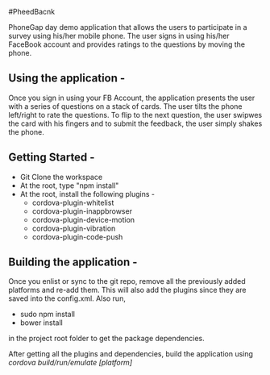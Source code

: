 #PheedBacnk

PhoneGap day demo application that allows the users to participate in a survey using his/her mobile phone.
The user signs in using his/her FaceBook account and provides ratings to the questions by moving the phone. 

## Using the application - 
Once you sign in using your FB Account, the application presents the user with a series of questions on a stack of cards. 
The user tilts the phone left/right to rate the questions.  To flip to the next question, the user swipwes the card with his fingers and to submit 
the feedback, the user simply shakes the phone. 

## Getting Started - 
* Git Clone the workspace
* At the root, type "npm install"
* At the root, install the following plugins -
    * cordova-plugin-whitelist
    * cordova-plugin-inappbrowser
    * cordova-plugin-device-motion
    * cordova-plugin-vibration
    * cordova-plugin-code-push

## Building the application - 
 
 Once you enlist or sync to the git repo, remove all the previously added platforms and re-add them. This will also
 add the plugins since they are saved into the config.xml.
 Also run,
* sudo npm install
* bower install
 
in the project root folder to get the package dependencies.
 
After getting all the plugins and dependencies, build the application using 
*cordova build/run/emulate [platform]*